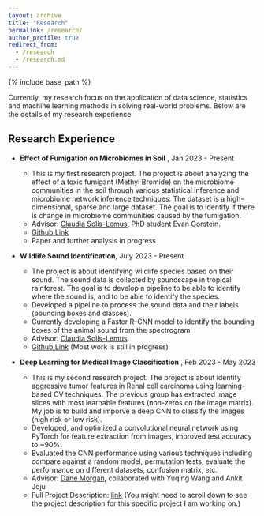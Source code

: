 ```yaml
---
layout: archive
title: "Research"
permalink: /research/
author_profile: true
redirect_from: 
  - /research
  - /research.md
---
```


{% include base_path %}

Currently, my research focus on the application of data science, statistics and machine learning methods in solving real-world problems. Below are the details of my research experience.

## Research Experience

* **Effect of Fumigation on Microbiomes in Soil** , Jan 2023 - Present
  * This is my first research project. The project is about analyzing the effect of a toxic fumigant (Methyl Bromide) on the microbiome communities in the soil through various statistical inference and microbiome network inference techniques. The dataset is a high-dimensional, sparse and large dataset. The goal is to identify if there is change in microbiome communities caused by the fumigation.
  <!-- * The following analysis were performed
  * Data Visualization using Non-metric Multidimensional Scaling (NMDS) and Heatmap with agglomerative clustering to identify the patterns between fumigated and non-fumigated samples.
  * Using permutational multivariate analysis of variance (PERMANOVA) to test the hypothesis if there is difference between fumigated and non-fumigated samples.
  * Constructed linear model to identify the relationship between alpha diversity (Shannon index and Inverse Simpson Index) with several predictors (fumigation, treatment, etc). 
  * Build microbiome networks using Glasso, Correlation and Dissimilarity matrix, CARlasso algorithm and conducted network inference to identify the interactions between taxas and with predictors. -->
  * Advisor: [Claudia Solís-Lemus](https://crsl4.github.io/pages/about.html), PhD student Evan Gorstein.
  * [Github Link](https://github.com/evangorstein/fumigation_study)
  * Paper and further analysis in progress

* **Wildlife Sound Identification**, July 2023 - Present
  * The project is about identifying wildlife species based on their sound. The sound data is collected by soundscape in tropical rainforest. The goal is to develop a pipeline to be able to identify where the sound is, and to be able to identify the species. 
  * Developed a pipeline to process the sound data and their labels (bounding boxes and classes). 
  * Currently developing a Faster R-CNN model to identify the bounding boxes of the animal sound from the spectrogram.
  * Advisor: [Claudia Solís-Lemus](https://crsl4.github.io/pages/about.html).
  * [Github Link](https://github.com/tianyi0216/Soundscape_Project) (Most work is still in progress)

* **Deep Learning for Medical Image Classification** , Feb 2023 - May 2023
  * This is my second research project. The project is about identify aggressive tumor features in Renal cell carcinoma using learning-based CV techniques. The previous group has extracted image slices with most learnable features (non-zeros on the image matrix). My job is to build and imporve a deep CNN to classify the images (high risk or low risk). 
  * Developed, and optimized a convolutional neural network using PyTorch for feature extraction from images, improved test accuracy to ~90%.
  * Evaluated the CNN performance using various techniques including compare against a random model, permutation tests, evaluate the performance on different datasets, confusion matrix, etc.
  * Advisor: [Dane Morgan](https://directory.engr.wisc.edu/mse/Faculty/Morgan_Dane/), collaborated with Yuqing Wang and Ankit Joju
  * Full Project Description: [link](https://skunkworks.engr.wisc.edu/projects/) (You might need to scroll down to see the project description for this specific project I am working on.)

